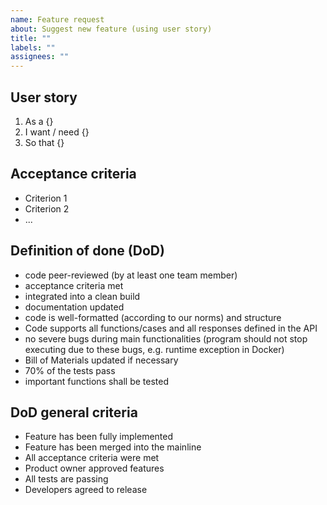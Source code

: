 ```yaml
---
name: Feature request
about: Suggest new feature (using user story)
title: ""
labels: ""
assignees: ""
---
```


## User story

1. As a {}
2. I want / need {}
3. So that {}

## Acceptance criteria

- Criterion 1
- Criterion 2
- ...

## Definition of done (DoD)

- code peer-reviewed (by at least one team member)
- acceptance criteria met
- integrated into a clean build
- documentation updated
- code is well-formatted (according to our norms) and structure
- Code supports all functions/cases and all responses defined in the API
- no severe bugs during main functionalities (program should not stop executing due to these bugs, e.g. runtime exception in Docker)
- Bill of Materials updated if necessary
- 70% of the tests pass
- important functions shall be tested

## DoD general criteria

- Feature has been fully implemented
- Feature has been merged into the mainline
- All acceptance criteria were met
- Product owner approved features
- All tests are passing
- Developers agreed to release
